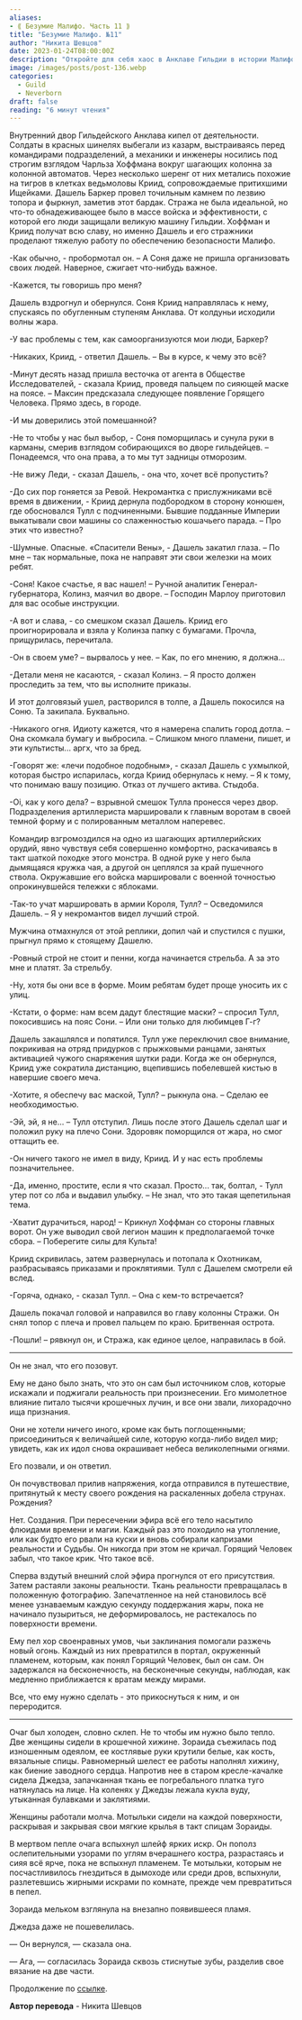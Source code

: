 ```yaml
---
aliases: 
- ⟪ Безумие Малифо. Часть 11 ⟫
title: "Безумие Малифо. №11"
author: "Никита Шевцов"
date: 2023-01-24T08:00:00Z
description: "Откройте для себя хаос в Анклаве Гильдии в истории Малифо. Солдаты и инженеры спешат защитить город, в то время как ведьмы-рабыни и их тигроподобные компаньоны шевелятся. Следуйте за Дэшилом Баркером, пока он преодолевает опасности Малифо, включая пророчество о возвращении Burning Man."
image: /images/posts/post-136.webp
categories: 
  - Guild
  - Neverborn
draft: false
reading: "6 минут чтения"
---
```


Внутренний двор Гильдейского Анклава кипел от деятельности. Солдаты в красных шинелях выбегали из казарм, выстраиваясь перед командирами подразделений, а механики и инженеры носились под строгим взглядом Чарльза Хоффмана вокруг шагающих колонна за колонной автоматов. Через несколько шеренг от них метались похожие на тигров в клетках ведьмоловы Криид, сопровождаемые притихшими Ищейками. Дашель Баркер провел точильным камнем по лезвию топора и фыркнул, заметив этот бардак. Стража не была идеальной, но что-то обнадеживающее было в массе войска и эффективности, с которой его люди защищали великую машину Гильдии. Хоффман и Криид получат всю славу, но именно Дашель и его стражники проделают тяжелую работу по обеспечению безопасности Малифо.

-Как обычно, - пробормотал он. – А Соня даже не пришла организовать своих людей. Наверное, сжигает что-нибудь важное.

-Кажется, ты говоришь про меня?

Дашель вздрогнул и обернулся. Соня Криид направлялась к нему, спускаясь по обугленным ступеням Анклава. От колдуньи исходили волны жара.

-У вас проблемы с тем, как самоорганизуются мои люди, Баркер?

-Никаких, Криид, - ответил Дашель. – Вы в курсе, к чему это всё?

-Минут десять назад пришла весточка от агента в Обществе Исследователей, - сказала Криид, проведя пальцем по сияющей маске на поясе. – Максин предсказала следующее появление Горящего Человека. Прямо здесь, в городе.

-И мы доверились этой помешанной?

-Не то чтобы у нас был выбор, - Соня поморщилась и сунула руки в карманы, смерив взглядом собирающихся во дворе гильдейцев. – Понадеемся, что она права, а то мы тут задницы отморозим.

-Не вижу Леди, - сказал Дашель, - она что, хочет всё пропустить?

-До сих пор гоняется за Ревой. Некромантка с прислужниками всё время в движении, - Криид дернула подбородком в сторону конюшен, где обосновался Тулл с подчиненными. Бывшие подданные Империи выкатывали свои машины со слаженностью кошачьего парада. – Про этих что известно?

-Шумные. Опасные. «Спасители Вены», - Дашель закатил глаза. – По мне – так нормальные, пока не направят эти свои железки на моих ребят.

-Соня! Какое счастье, я вас нашел! – Ручной аналитик Генерал-губернатора, Колинз, маячил во дворе. – Господин Марлоу приготовил для вас особые инструкции.

-А вот и слава, - со смешком сказал Дашель. Криид его проигнорировала и взяла у Колинза папку с бумагами. Прочла, прищурилась, перечитала.

-Он в своем уме? – вырвалось у нее. – Как, по его мнению, я должна...

-Детали меня не касаются, - сказал Колинз. – Я просто должен проследить за тем, что вы исполните приказы.

И этот долговязый ушел, растворился в толпе, а Дашель покосился на Соню. Та закипала. Буквально.

-Никакого огня. Идиоту кажется, что я намерена спалить город дотла. – Она скомкала бумагу и выбросила. – Слишком много пламени, пишет, и эти культисты... аргх, что за бред.

-Говорят же: «лечи подобное подобным», - сказал Дашель с ухмылкой, которая быстро испарилась, когда Криид обернулась к нему. – Я к тому, что понимаю вашу позицию. Отказ от лучшего актива. Стыдоба.

-Oi, как у кого дела? – взрывной смешок Тулла пронесся через двор. Подразделения артиллериста маршировали к главным воротам в своей темной форму и с полированным металлом наперевес.

Командир взгромоздился на одно из шагающих артиллерийских орудий, явно чувствуя себя совершенно комфортно, раскачиваясь в такт шаткой походке этого монстра. В одной руке у него была дымящаяся кружка чая, а другой он цеплялся за край пушечного ствола. Окружавшие его войска маршировали с военной точностью опрокинувшейся тележки с яблоками.

-Так-то учат маршировать в армии Короля, Тулл? – Осведомился Дашель. – Я у некромантов видел лучший строй.

Мужчина отмахнулся от этой реплики, допил чай и спустился с пушки, прыгнул прямо к стоящему Дашелю.

-Ровный строй не стоит и пенни, когда начинается стрельба. А за это мне и платят. За стрельбу.

-Ну, хотя бы они все в форме. Моим ребятам будет проще уносить их с улиц.

-Кстати, о форме: нам всем дадут блестящие маски? – спросил Тулл, покосившись на пояс Сони. – Или они только для любимцев Г-г?

Дашель закашлялся и попятился. Тулл уже переключил свое внимание, покрикивая на отряд придурков с прыжковыми ранцами, занятых активацией чужого снаряжения шутки ради. Когда же он обернулся, Криид уже сократила дистанцию, вцепившись побелевшей кистью в навершие своего меча.

-Хотите, я обеспечу вас маской, Тулл? – рыкнула она. – Сделаю ее необходимостью.

-Эй, эй, я не... – Тулл отступил. Лишь после этого Дашель сделал шаг и положил руку на плечо Сони. Здоровяк поморщился от жара, но смог оттащить ее.

-Он ничего такого не имел в виду, Криид. И у нас есть проблемы позначительнее.

-Да, именно, простите, если я что сказал. Просто... так, болтал, - Тулл утер пот со лба и выдавил улыбку. – Не знал, что это такая щепетильная тема.

-Хватит дурачиться, народ! – Крикнул Хоффман со стороны главных ворот. Он уже выводил свой легион машин к предполагаемой точке сбора. – Поберегите силы для Культа!

Криид скривилась, затем развернулась и потопала к Охотникам, разбрасываясь приказами и проклятиями. Тулл с Дашелем смотрели ей вслед.

-Горяча, однако, - сказал Тулл. – Она с кем-то встречается?

Дашель покачал головой и направился во главу колонны Стражи. Он снял топор с плеча и провел пальцем по краю. Бритвенная острота.

-Пошли! – рявкнул он, и Стража, как единое целое, направилась в бой.

----

Он не знал, что его позовут.

Ему не дано было знать, что это он сам был источником слов, которые искажали и поджигали реальность при произнесении. Его мимолетное влияние питало тысячи крошечных лучин, и все они звали, лихорадочно ища признания.

Они не хотели ничего иного, кроме как быть поглощенными; присоединиться к величайшей силе, которую когда-либо видел мир; увидеть, как их идол снова окрашивает небеса великолепными огнями.

Его позвали, и он ответил.

Он почувствовал прилив напряжения, когда отправился в путешествие, притянутый к месту своего рождения на раскаленных добела струнах. Рождения?

Нет. Создания. При пересечении эфира всё его тело насытило флюидами времени и магии. Каждый раз это походило на утопление, или как будто его рвали на куски и вновь собирали капризами реальности и Судьбы. Он никогда при этом не кричал. Горящий Человек забыл, что такое крик. Что такое всё.

Сперва вздутый внешний слой эфира прогнулся от его присутствия. Затем растаяли законы реальности. Ткань реальности превращалась в положенную фотографию. Запечатленное на ней становилось всё менее узнаваемым каждую секунду поддержания жары, пока не начинало пузыриться, не деформировалось, не растекалось по поверхности времени.

Ему пел хор своенравных умов, чьи заклинания помогали разжечь новый огонь. Каждый из них превратился в портал, окруженный пламенем, которым, как понял Горящий Человек, был он сам. Он задержался на бесконечность, на бесконечные секунды, наблюдая, как медленно приближается к вратам между мирами.

Все, что ему нужно сделать - это прикоснуться к ним, и он переродится.

----

Очаг был холоден, словно склеп. Не то чтобы им нужно было тепло. Две женщины сидели в крошечной хижине. Зораида съежилась под изношенным одеялом, ее костлявые руки крутили белые, как кость, вязальные спицы. Равномерный шелест ее работы наполнял хижину, как биение заводного сердца. Напротив нее в старом кресле-качалке сидела Джедза, запачканная ткань ее погребального платка туго натянулась на лице. На коленях у Джедзы лежала кукла вуду, утыканная булавками и заклятиями.

Женщины работали молча. Мотыльки сидели на каждой поверхности, раскрывая и закрывая свои мягкие крылья в такт спицам Зораиды.

В мертвом пепле очага вспыхнул шлейф ярких искр. Он пополз ослепительными узорами по углям вчерашнего костра, разрастаясь и сияя всё ярче, пока не вспыхнул пламенем. Те мотыльки, которым не посчастливилось гнездиться в дымоходе или среди дров, вспыхнули, разлетевшись жирными искрами по комнате, прежде чем превратиться в пепел.

Зораида мельком взглянула на внезапно появившееся пламя.

Джедза даже не пошевелилась.

— Он вернулся, — сказала она.

— Ага, — согласилась Зораида сквозь стиснутые зубы, разделив свое вязание на две части.


Продолжение по [ссылке](http://malifaux.ru/posts/post-147).


**Автор перевода** - Никита Шевцов

